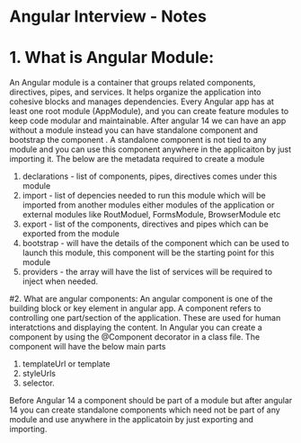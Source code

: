 # Angular Interview - Notes

# 1. What is Angular Module:
An Angular module is a container that groups related components, directives, pipes, and services. It helps organize the application into cohesive blocks and manages dependencies. Every Angular app has at least one root module (AppModule), and you can create feature modules to keep code modular and maintainable.
After angular 14 we can have an app without a module instead you can have standalone component and bootstrap the component . A standalone component is not tied to any module and you can use this component anywhere in the applicaiton by just importing it. The below are the metadata required to create a module
1. declarations - list of components, pipes, directives comes under this module
2. import - list of depencies needed to run this module which will be imported from another modules either modules of the application or external modules like RoutModuel, FormsModule, BrowserModule etc
3. export - list of the components, directives and pipes which can be exported from the module
4. bootstrap - will have the details of the component which can be used to launch this module, this component will be the starting point for this module
5. providers - the array will have the list of services will be required to inject when needed.

#2. What are angular components:
An angular component is one of the building block or key element in angular app. A component refers to controlling one part/section of the application. These are used for human interatctions and displaying the content. In Angular you can create a component by using the @Component decorator in a class file. The component will have the below main parts
1. templateUrl or template
2. styleUrls
3. selector.

Before Angular 14 a component should be part of a module but after angular 14 you can create standalone components which need not be part of any module and use anywhere in the applicatoin by just exporting and importing. 



